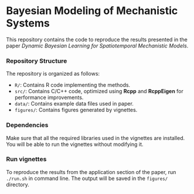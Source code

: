 # Bayesian Modeling of Mechanistic Systems

This repository contains the code to reproduce the results presented in the paper *Dynamic Bayesian Learning for Spatiotemporal Mechanistic Models*.

### Repository Structure

The repository is organized as follows:

- `R/`: Contains R code implementing the methods.
- `src/`: Contains C/C++ code, optimized using **Rcpp** and **RcppEigen** for performance improvements.
- `data/`: Contains example data files used in paper.
- `figures/`: Contains figures generated by vignettes.

### Dependencies

Make sure that all the required libraries used in the vignettes are installed. You will be able to run the vignettes without modifying it.

### Run vignettes

To reproduce the results from the application section of the paper, run `./run.sh` in command line. The output will be saved in the `figures/` directory.
